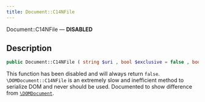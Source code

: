 ```yaml
---
title: Document::C14NFile
---
```


Document::C14NFile — **DISABLED**

## Description ##

```php
public Document::C14NFile ( string $uri , bool $exclusive = false , bool $withComments = false , array|null $xpath = null , array|null $nsPrefixes = null ) : false
```

This function has been disabled and will always return `false`. `\DOMDocument::C14NFile` is an extremely slow and inefficient method to serialize DOM and never should be used. Documented to show difference from [`\DOMDocument`](https://www.php.net/manual/en/class.domdocument.php).